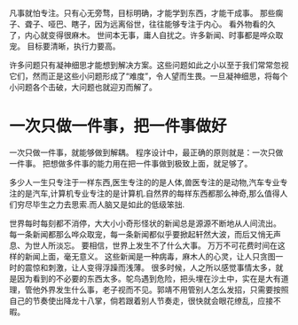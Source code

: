 
凡事就怕专注。只有心无旁骛，目标明确，才能学到东西，才能干成事。
那些瘸子、聋子、哑巴、瞎子，因为远离俗世，往往能够专注于内心。
看外物看的久了，内心就变得很麻木。
世间本无事，庸人自扰之。许多新闻、时事都是哗众取宠。
目标要清晰，执行力要高。


许多问题只有凝神细思才能想到解决方案。这些问题如此之小以至于我们常常忽视它们，然而正是这些小问题形成了“难度”，令人望而生畏。一旦凝神细思，将每个小问题各个击破，大问题也就迎刃而解了。


# 一次只做一件事，把一件事做好
一次只做一件事，就能够做到解耦。
程序设计中，最正确的原则就是：一次只做一件事。
把想做多件事的能力用在把一件事做到极致上面，就足够了。


多少人一生只专注于一样东西,医生专注的的是人体,兽医专注的是动物,汽车专业专注的是汽车,计算机专业专注的是计算机.自然界的每样东西都那么神奇,那么值得人们穷尽毕生之力去思索.而人脑又是如此的低级笨拙.



世界每时每刻都不消停，大大小小奇形怪状的新闻总是源源不断地从人间流出。
每一条新闻都那么哗众取宠，每一条新闻都似乎要掀起轩然大波，而后又悄无声息、为世人所淡忘。
要相信，世界上发生不了什么大事。
万万不可花费时间在这样的新闻上面，毫无意义。
这些新闻是一种病毒，麻木人的心灵，让人只贪图一时的震惊和刺激，让人变得浮躁而浅薄。
很多时候，人之所以感觉事情太多，就是因为看到的不必要的东西太多。鸵鸟遇到危险，把头埋在沙土中，实在是大有道理，管他外界发生什么事，老子视而不见。郭靖不用管别人怎么发招，只需要按照自己的节奏使出降龙十八掌，倘若跟着别人节奏走，很快就会眼花缭乱，应接不暇。
